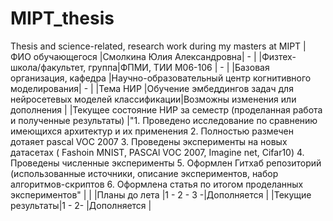 # MIPT_thesis
Thesis and science-related, research work during my masters at MIPT
|ФИО обучающегося	            |Смолкина Юлия Александровна| -                                |
|Физтех-школа/факультет, группа|ФПМИ, ТИИ М06-106    | -                                |
|Базовая организация, кафедра	  |Научно-образовательный центр когнитивного моделирования| -                                |
|Тема НИР	                    |Обучение эмбеддингов задач для нейросетевых моделей классификации|Возможны изменения или дополнения |
|Текущее состояние НИР за семестр (проделанная работа и полученные результаты)	 |"1. Проведено исследование по сравнению имеющихся архитектур и их применения
2. Полностью размечен дотаяет pascal VOC 2007
3. Проведены эксперименты на новых датасетах (
Fashoin MNIST, PASCAl VOC 2007, Imagine net, Cifar10)
4. Проведены численные эксперименты
5. Оформлен Гитхаб репозиторий (использованные источники, описание экспериментов, набор алгоритмов-скриптов
6. Оформлена статья по итогом проделанных экспериментов" | |
|Планы до лета	 |1 - 2 - 3 -|Дополняется |
|Текущие результаты|1 - 2- |Дополняется  |
